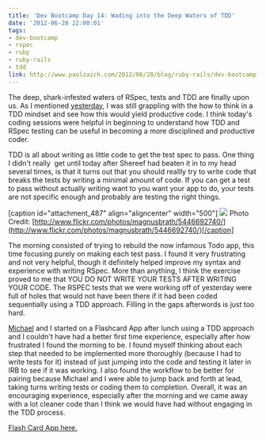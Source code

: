 ```yaml
---
title: 'Dev Bootcamp Day 14: Wading into the Deep Waters of TDD'
date: '2012-06-28 22:00:01'
tags:
- dev-bootcamp
- rspec
- ruby
- ruby-rails
- tdd
link: http://www.paulzaich.com/2012/06/28/blog/ruby-rails/dev-bootcamp-day-14-wading-waters-tdd/
---
```


The deep, shark-infested waters of RSpec, tests and TDD are finally upon us. As I mentioned 
[yesterday](http://www.paulzaich.com/2012/06/27/ruby-rails/dev-bootcamp-day-13-red-green-refactor/), I was still grappling with the how to think in a TDD mindset and see how this would yield productive code. I think today's coding sessions were helpful in beginning to understand how TDD and RSpec testing can be useful in becoming a more disciplined and productive coder.

TDD is all about writing as little code to get the test spec to pass. One thing I didn't really 
get until today after Shereef had beaten it in to my head several times, is that it turns out that you should reallly try to write code that breaks the tests by writing a minimal amount of code. If you can get a test to pass without actually writing want to you want your app to do, your tests are not specific enough and probably are testing the right things.

[caption id="attachment_487" align="aligncenter" width="500"]
![](http://www.paulzaich.com/wp-content/uploads/2012/06/5446692740_c4d23dd3e9.jpg) Photo Credit: 
[http://www.flickr.com/photos/magnusbrath/5446692740/](http://www.flickr.com/photos/magnusbrath/5446692740/)[/caption]

The morning consisted of trying to rebuild the now infamous Todo app, this time focusing purely on making each test pass. I found it very frustrating and not very helpful, though it definitely helped improve my syntax and experience with writing RSpec. More than anything, I think the exercise proved to me that YOU DO NOT WRITE YOUR TESTS AFTER WRITING YOUR CODE. The RSPEC tests that we were working off of yesterday were full of holes that would not have been there if it had been coded sequentially using a TDD approach. Filling in the gaps afterwords is just too hard.


[Michael](http://perspectivezoom.tumblr.com/) and I started on a Flashcard App after lunch using a TDD approach and I couldn't have had a better first time experience, especially after how frustrated I found the morning to be. I found myself thinking about each step that needed to be implemented more thoroughly (because I had to write tests for it) instead of just jumping into the code and testing it later in IRB to see if it was working. I also found the workflow to be better for pairing because Michael and I were able to jump back and forth at lead, taking turns writing tests or coding them to completion. Overall, it was an encouraging experience, especially after the morning and we came away with a lot cleaner code than I think we would have had without engaging in the TDD process.


[Flash Card App here.](https://github.com/pzaich/flashcard_app)

 
